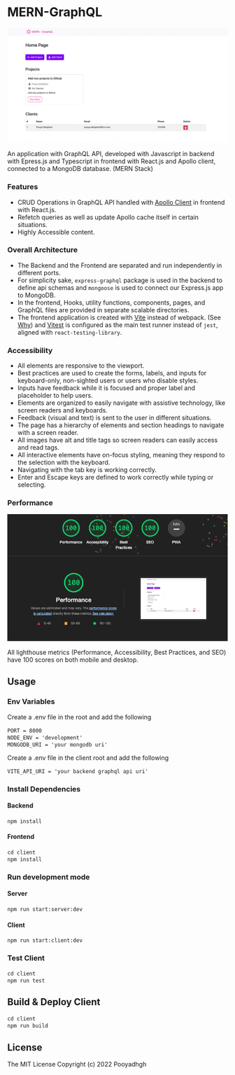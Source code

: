 # MERN-GraphQL

![MERN-GrahphQL](https://raw.githubusercontent.com/pooyadhgh/mern-graphql/main/screenshots/desktop-view.png)

An application with GraphQL API, developed with Javascript in backend with Epress.js and Typescript in frontend with React.js and Apollo client, connected to a MongoDB database. (MERN Stack)

### Features

- CRUD Operations in GraphQL API handled with [Apollo Client](https://www.apollographql.com/docs/) in frontend with React.js.
- Refetch queries as well as update Apollo cache itself in certain situations.
- Highly Accessible content.

### Overall Architecture

- The Backend and the Frontend are separated and run independently in different ports.
- For simplicity sake, `express-graphql` package is used in the backend to define api schemas and `mongoose` is used to connect our Express.js app to MongoDB.
- In the frontend, Hooks, utility functions, components, pages, and GraphQL files are provided in separate scalable directories.
- The frontend application is created with [Vite](https://vitejs.dev/) instead of webpack. (See [Why](https://vitejs.dev/guide/why.html)) and [Vitest](https://vitest.dev/) is configured as the main test runner instead of `jest`, aligned with `react-testing-library`.

### Accessibility

- All elements are responsive to the viewport.
- Best practices are used to create the forms, labels, and inputs for keyboard-only, non-sighted users or users who disable styles.
- Inputs have feedback while it is focused and proper label and placeholder to help users.
- Elements are organized to easily navigate with assistive technology, like screen readers and keyboards.
- Feedback (visual and text) is sent to the user in different situations.
- The page has a hierarchy of elements and section headings to navigate with a screen reader.
- All images have alt and title tags so screen readers can easily access and read tags.
- All interactive elements have on-focus styling, meaning they respond to the selection with the keyboard.
- Navigating with the tab key is working correctly.
- Enter and Escape keys are defined to work correctly while typing or selecting.

### Performance

![enter image description here](https://raw.githubusercontent.com/pooyadhgh/mern-graphql/main/screenshots/lighthouse.png)

All lighthouse metrics (Performance, Accessibility, Best Practices, and SEO) have 100 scores on both mobile and desktop.

## Usage

### Env Variables

Create a .env file in the root and add the following

```
PORT = 8000
NODE_ENV = 'development'
MONGODB_URI = 'your mongodb uri'
```

Create a .env file in the client root and add the following

```
VITE_API_URI = 'your backend graphql api uri'
```

### Install Dependencies

#### Backend

```
npm install
```

#### Frontend

```
cd client
npm install
```

### Run development mode

#### Server

```
npm run start:server:dev
```

#### Client

```
npm run start:client:dev
```

### Test Client

```
cd client
npm run test
```

## Build & Deploy Client

```
cd client
npm run build
```

## License

The MIT License
Copyright (c) 2022 Pooyadhgh
